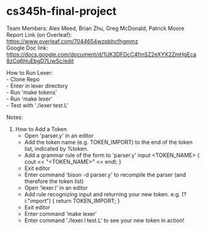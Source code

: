 # cs345h-final-project
Team Members: Alex Meed, Brian Zhu, Greg McDonald, Patrick Moore
Report Link (on Overleaf): https://www.overleaf.com/7044654wzpbhcfhgmmz  
Google Doc link: https://docs.google.com/document/d/1UK3DFDcC4fmSZ2eXYX2ZmHgEca8zCq6HuEbgD7LiwSc/edit  

How to Run Lexer:  
    - Clone Repo  
    - Enter in lexer directory  
    - Run 'make tokens'  
    - Run 'make lexer'  
    - Test with './lexer test.L'  

Notes:  
1. How to Add a Token
    - Open 'parser.y' in an editor
    - Add the token name (e.g. TOKEN_IMPORT) to the end of the token list, indicated by %token.
    - Add a grammar rule of the form to 'parser.y'
        input <TOKEN_NAME>
        {
            cout << "<TOKEN_NAME>" << endl;
        }
    - Exit editor
    - Enter command 'bison -d parser.y' to recompile the parser (and therefore the token list)
    - Open 'lexer.l' in an editor
    - Add rule recognizing input and returning your new token. e.g.
        (?i:"import") {
            return TOKEN_IMPORT;
        }
    - Exit editor
    - Enter command 'make lexer'
    - Enter command './lexer.l test.L' to see your new token in action!

